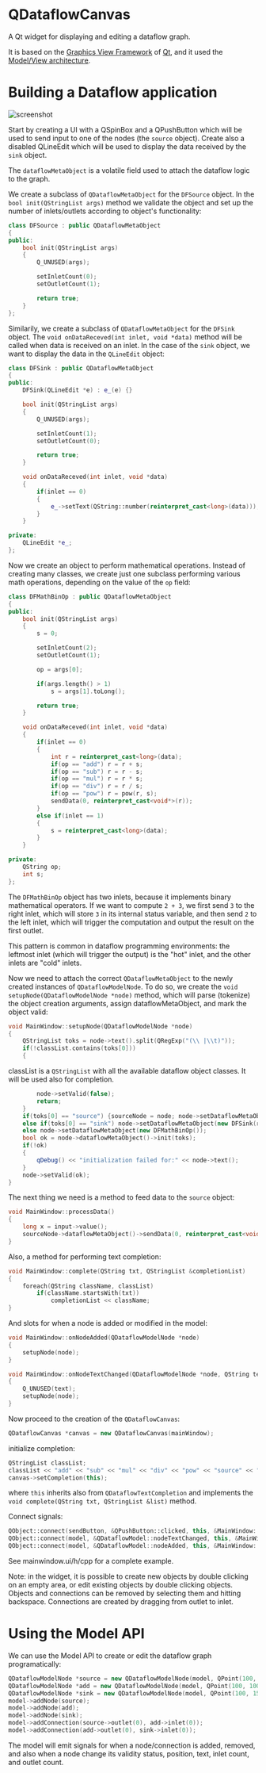 # QDataflowCanvas

A Qt widget for displaying and editing a dataflow graph.

It is based on the [Graphics View Framework](http://doc.qt.io/qt-5/graphicsview.html) of [Qt](https://www.qt.io), and it used the [Model/View architecture](http://doc.qt.io/qt-5/model-view-programming.html).

# Building a Dataflow application

![screenshot](/screenshot.png?raw=true)

Start by creating a UI with a QSpinBox and a QPushButton which will be used to send input to one of the nodes (the `source` object). Create also a disabled QLineEdit which will be used to display the data received by the `sink` object.

The `dataflowMetaObject` is a volatile field used to attach the dataflow logic to the graph.

We create a subclass of `QDataflowMetaObject` for the `DFSource` object. In the `bool init(QStringList args)` method we validate the object and set up the number of inlets/outlets according to object's functionality:

```C++
class DFSource : public QDataflowMetaObject
{
public:
    bool init(QStringList args)
    {
        Q_UNUSED(args);

        setInletCount(0);
        setOutletCount(1);

        return true;
    }
};
```

Similarily, we create a subclass of `QDataflowMetaObject` for the `DFSink` object. The `void onDataReceved(int inlet, void *data)` method will be called when data is received on an inlet. In the case of the `sink` object, we want to display the data in the `QLineEdit` object:

```C++
class DFSink : public QDataflowMetaObject
{
public:
    DFSink(QLineEdit *e) : e_(e) {}

    bool init(QStringList args)
    {
        Q_UNUSED(args);

        setInletCount(1);
        setOutletCount(0);

        return true;
    }

    void onDataReceved(int inlet, void *data)
    {
        if(inlet == 0)
        {
            e_->setText(QString::number(reinterpret_cast<long>(data)));
        }
    }

private:
    QLineEdit *e_;
};
```

Now we create an object to perform mathematical operations. Instead of creating many classes, we create just one subclass performing various math operations, depending on the value of the `op` field:

```C++
class DFMathBinOp : public QDataflowMetaObject
{
public:
    bool init(QStringList args)
    {
        s = 0;

        setInletCount(2);
        setOutletCount(1);

        op = args[0];

        if(args.length() > 1)
            s = args[1].toLong();

        return true;
    }

    void onDataReceved(int inlet, void *data)
    {
        if(inlet == 0)
        {
            int r = reinterpret_cast<long>(data);
            if(op == "add") r = r + s;
            if(op == "sub") r = r - s;
            if(op == "mul") r = r * s;
            if(op == "div") r = r / s;
            if(op == "pow") r = pow(r, s);
            sendData(0, reinterpret_cast<void*>(r));
        }
        else if(inlet == 1)
        {
            s = reinterpret_cast<long>(data);
        }
    }

private:
    QString op;
    int s;
};
```

The `DFMathBinOp` object has two inlets, because it implements binary mathematical operators. If we want to compute `2 + 3`, we first send `3` to the right inlet, which will store `3` in its internal status variable, and then send `2` to the left inlet, which will trigger the computation and output the result on the first outlet.

This pattern is common in dataflow programming environments: the leftmost inlet (which will trigger the output) is the "hot" inlet, and the other inlets are "cold" inlets.

Now we need to attach the correct `QDataflowMetaObject` to the newly created instances of `QDataflowModelNode`. To do so, we create the `void setupNode(QDataflowModelNode *node)` method, which will parse (tokenize) the object creation arguments, assign dataflowMetaObject, and mark the object valid:

```C++
void MainWindow::setupNode(QDataflowModelNode *node)
{
    QStringList toks = node->text().split(QRegExp("(\\ |\\t)"));
    if(!classList.contains(toks[0]))
    {
```
classList is a `QStringList` with all the available dataflow object classes. It will be used also for completion.
```C++
        node->setValid(false);
        return;
    }
    if(toks[0] == "source") {sourceNode = node; node->setDataflowMetaObject(new DFSource());}
    else if(toks[0] == "sink") node->setDataflowMetaObject(new DFSink(result));
    else node->setDataflowMetaObject(new DFMathBinOp());
    bool ok = node->dataflowMetaObject()->init(toks);
    if(!ok)
    {
        qDebug() << "initialization failed for:" << node->text();
    }
    node->setValid(ok);
}
```

The next thing we need is a method to feed data to the `source` object:

```C++
void MainWindow::processData()
{
    long x = input->value();
    sourceNode->dataflowMetaObject()->sendData(0, reinterpret_cast<void*>(x));
}
```

Also, a method for performing text completion:
```C++
void MainWindow::complete(QString txt, QStringList &completionList)
{
    foreach(QString className, classList)
        if(className.startsWith(txt))
            completionList << className;
}
```

And slots for when a node is added or modified in the model:

```C++
void MainWindow::onNodeAdded(QDataflowModelNode *node)
{
    setupNode(node);
}

void MainWindow::onNodeTextChanged(QDataflowModelNode *node, QString text)
{
    Q_UNUSED(text);
    setupNode(node);
}
```

Now proceed to the creation of the `QDataflowCanvas`:

```C++
QDataflowCanvas *canvas = new QDataflowCanvas(mainWindow);
```

initialize completion:

```C++
QStringList classList;
classList << "add" << "sub" << "mul" << "div" << "pow" << "source" << "sink";
canvas->setCompletion(this);
```

where `this` inherits also from `QDataflowTextCompletion` and implements the `void complete(QString txt, QStringList &list)` method.

Connect signals:

```C++
QObject::connect(sendButton, &QPushButton::clicked, this, &MainWindow::processData);
QObject::connect(model, &QDataflowModel::nodeTextChanged, this, &MainWindow::onNodeTextChanged);
QObject::connect(model, &QDataflowModel::nodeAdded, this, &MainWindow::onNodeAdded);
```

See mainwindow.ui/h/cpp for a complete example.

Note: in the widget, it is possible to create new objects by double clicking on an empty area, or edit existing objects by double clicking objects. Objects and connections can be removed by selecting them and hitting backspace. Connections are created by dragging from outlet to inlet.

# Using the Model API

We can use the Model API to create or edit the dataflow graph programatically:

```C++
QDataflowModelNode *source = new QDataflowModelNode(model, QPoint(100, 50), "source", 0, 0);
QDataflowModelNode *add = new QDataflowModelNode(model, QPoint(100, 100), "add 5", 0, 0);
QDataflowModelNode *sink = new QDataflowModelNode(model, QPoint(100, 150), "sink", 0, 0);
model->addNode(source);
model->addNode(add);
model->addNode(sink);
model->addConnection(source->outlet(0), add->inlet(0));
model->addConnection(add->outlet(0), sink->inlet(0));
```

The model will emit signals for when a node/connection is added, removed, and also when a node change its validity status, position, text, inlet count, and outlet count.

